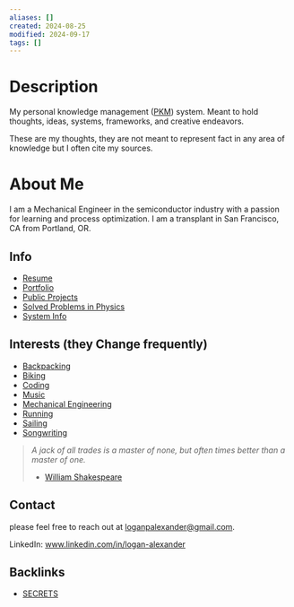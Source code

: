 ```yaml
---
aliases: []
created: 2024-08-25
modified: 2024-09-17
tags: []
---
```


# Description

My personal knowledge management ([PKM](2AREAS/PERSONAL%20KNOWLEDGE%20MANAGEMENT/Personal%20Knowledge%20Management.md)) system. Meant to hold thoughts, ideas, systems, frameworks, and creative endeavors.

These are my thoughts, they are not meant to represent fact in any area of knowledge but I often cite my sources. 

# About Me

I am a Mechanical Engineer in the semiconductor industry with a passion for learning and process optimization. I am a transplant in San Francisco, CA from Portland, OR. 

## Info

- [Resume](3RESOURCES/EMPLOYMENT/Logan%20Alexander%20Resume%2002022024.pdf)
- [Portfolio](3RESOURCES/EMPLOYMENT/Logan%20Alexander%20Portfolio%2002022024.pdf)
- [Public Projects](1PROJECTS/Public%20Projects.md)
- [Solved Problems in Physics](3RESOURCES/SOLVED%20PROBLEMS%20IN%20PHYSICS/Solved%20Problems%20in%20Physics.md)
- [System Info](2AREAS/PERSONAL%20KNOWLEDGE%20MANAGEMENT/System%20Info.md)

## Interests (they Change frequently)

- [Backpacking](2AREAS/BACKPACKING/Backpacking%20MOC.md)
- [Biking](3RESOURCES/CYCLING/Biking%20MOC.md)
- [Coding](2AREAS/CODING/Coding.md)
- [Music](2AREAS/MUSIC/Music.md)
- [Mechanical Engineering](2AREAS/MECHANICAL%20ENGINEERING/Mechanical%20Engineering.md)
- [Running](3RESOURCES/RUNNING/Running.md)
- [Sailing](2AREAS/SAILING/Sailing.md)
- [Songwriting](2AREAS/MUSIC/Songwriting.md)

> *A jack of all trades is a master of none, but often times better than a master of one.* 
> - [William Shakespeare](5INBOX/William%20Shakespeare.md)

## Contact

please feel free to reach out at loganpalexander@gmail.com. 

LinkedIn: www.linkedin.com/in/logan-alexander

## Backlinks

* [SECRETS](../README.md)
